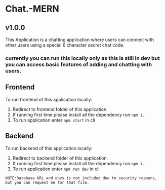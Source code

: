 # Chat.-MERN
## v1.0.0
This Application is a chatting application where users can connect with other users using a special 6 character secret chat code.
### currently you can run this locally only as this is still in dev but you can access basic features of adding and chatting with users.

## Frontend

To run frontend of this application locally:<br/>
1. Redirect to frontend folder of this application.
2. If running first time please install all the dependency run `npm i`.
3. To run application enter `npm start` in cli

## Backend

To run backend of this application locally:<br/>
1. Redirect to backend folder of this application.
2. If running first time please install all the dependency run `npm i`.
3. To run application enter `npm run dev` in cli

`NOTE:Database URL and envs is not included due to security reasons, but you can request me for that file.`

